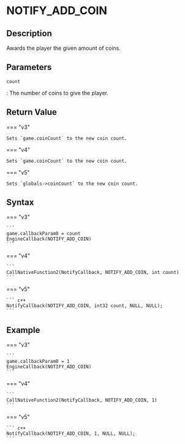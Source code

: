 # NOTIFY_ADD_COIN

## Description
Awards the player the given amount of coins.

## Parameters
`count`

:   The number of coins to give the player.

## Return Value
=== "v3"

    Sets `game.coinCount` to the new coin count.

=== "v4"

    Sets `game.coinCount` to the new coin count.

=== "v5"

    Sets `globals->coinCount` to the new coin count.

## Syntax
=== "v3"

    ```
    game.callbackParam0 = count
    EngineCallback(NOTIFY_ADD_COIN)
    ```

=== "v4"

    ```
    CallNativeFunction2(NotifyCallback, NOTIFY_ADD_COIN, int count)
    ```

=== "v5"

    ``` c++
    NotifyCallback(NOTIFY_ADD_COIN, int32 count, NULL, NULL);
    ```

## Example
=== "v3"

    ```
    game.callbackParam0 = 1
    EngineCallback(NOTIFY_ADD_COIN)
    ```

=== "v4"

    ```
    CallNativeFunction2(NotifyCallback, NOTIFY_ADD_COIN, 1)
    ```

=== "v5"

    ``` c++
    NotifyCallback(NOTIFY_ADD_COIN, 1, NULL, NULL);
    ```
